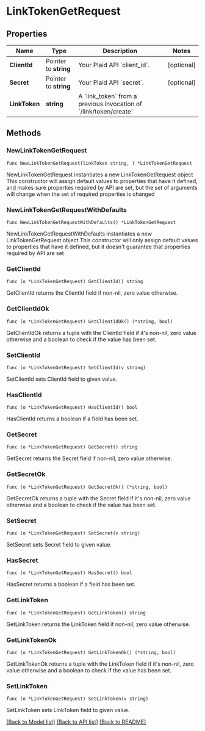 # LinkTokenGetRequest

## Properties

Name | Type | Description | Notes
------------ | ------------- | ------------- | -------------
**ClientId** | Pointer to **string** | Your Plaid API &#x60;client_id&#x60;. | [optional] 
**Secret** | Pointer to **string** | Your Plaid API &#x60;secret&#x60;. | [optional] 
**LinkToken** | **string** | A &#x60;link_token&#x60; from a previous invocation of &#x60;/link/token/create&#x60; | 

## Methods

### NewLinkTokenGetRequest

`func NewLinkTokenGetRequest(linkToken string, ) *LinkTokenGetRequest`

NewLinkTokenGetRequest instantiates a new LinkTokenGetRequest object
This constructor will assign default values to properties that have it defined,
and makes sure properties required by API are set, but the set of arguments
will change when the set of required properties is changed

### NewLinkTokenGetRequestWithDefaults

`func NewLinkTokenGetRequestWithDefaults() *LinkTokenGetRequest`

NewLinkTokenGetRequestWithDefaults instantiates a new LinkTokenGetRequest object
This constructor will only assign default values to properties that have it defined,
but it doesn't guarantee that properties required by API are set

### GetClientId

`func (o *LinkTokenGetRequest) GetClientId() string`

GetClientId returns the ClientId field if non-nil, zero value otherwise.

### GetClientIdOk

`func (o *LinkTokenGetRequest) GetClientIdOk() (*string, bool)`

GetClientIdOk returns a tuple with the ClientId field if it's non-nil, zero value otherwise
and a boolean to check if the value has been set.

### SetClientId

`func (o *LinkTokenGetRequest) SetClientId(v string)`

SetClientId sets ClientId field to given value.

### HasClientId

`func (o *LinkTokenGetRequest) HasClientId() bool`

HasClientId returns a boolean if a field has been set.

### GetSecret

`func (o *LinkTokenGetRequest) GetSecret() string`

GetSecret returns the Secret field if non-nil, zero value otherwise.

### GetSecretOk

`func (o *LinkTokenGetRequest) GetSecretOk() (*string, bool)`

GetSecretOk returns a tuple with the Secret field if it's non-nil, zero value otherwise
and a boolean to check if the value has been set.

### SetSecret

`func (o *LinkTokenGetRequest) SetSecret(v string)`

SetSecret sets Secret field to given value.

### HasSecret

`func (o *LinkTokenGetRequest) HasSecret() bool`

HasSecret returns a boolean if a field has been set.

### GetLinkToken

`func (o *LinkTokenGetRequest) GetLinkToken() string`

GetLinkToken returns the LinkToken field if non-nil, zero value otherwise.

### GetLinkTokenOk

`func (o *LinkTokenGetRequest) GetLinkTokenOk() (*string, bool)`

GetLinkTokenOk returns a tuple with the LinkToken field if it's non-nil, zero value otherwise
and a boolean to check if the value has been set.

### SetLinkToken

`func (o *LinkTokenGetRequest) SetLinkToken(v string)`

SetLinkToken sets LinkToken field to given value.



[[Back to Model list]](../README.md#documentation-for-models) [[Back to API list]](../README.md#documentation-for-api-endpoints) [[Back to README]](../README.md)


